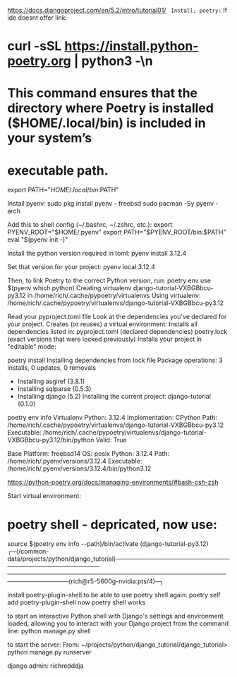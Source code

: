 https://docs.djangoproject.com/en/5.2/intro/tutorial01/
`
Install; poetry:`
If ide doesnt offer link:
# curl -sSL https://install.python-poetry.org | python3 -\n

# This command ensures that the directory where Poetry is installed ($HOME/.local/bin) is included in your system’s 
# executable path.
export PATH="$HOME/.local/bin:$PATH"

Install pyenv:
sudo pkg install pyenv - freebsd
sudo pacman -Sy pyenv - arch

Add this to shell config (~/.bashrc, ~/.zshrc, etc.):
export PYENV_ROOT="$HOME/.pyenv"
export PATH="$PYENV_ROOT/bin:$PATH"
eval "$(pyenv init -)"

Install the python version required in toml:
pyenv install 3.12.4     

Set that version for your project:
pyenv local 3.12.4

Then, to link Poetry to the correct Python version, run:
poetry env use $(pyenv which python)
Creating virtualenv django-tutorial-VXBGBbcu-py3.12 in /home/rich/.cache/pypoetry/virtualenvs
Using virtualenv: /home/rich/.cache/pypoetry/virtualenvs/django-tutorial-VXBGBbcu-py3.12

Read your pyproject.toml file
Look at the dependencies you've declared for your project.
Creates (or reuses) a virtual environment:
Installs all dependencies listed in:
    pyproject.toml (declared dependencies)
    poetry.lock (exact versions that were locked previously)
Installs your project in "editable" mode:

poetry install
Installing dependencies from lock file
Package operations: 3 installs, 0 updates, 0 removals
  - Installing asgiref (3.8.1)
  - Installing sqlparse (0.5.3)
  - Installing django (5.2)
Installing the current project: django-tutorial (0.1.0)

poetry env info
Virtualenv
Python:         3.12.4
Implementation: CPython
Path:           /home/rich/.cache/pypoetry/virtualenvs/django-tutorial-VXBGBbcu-py3.12
Executable:     /home/rich/.cache/pypoetry/virtualenvs/django-tutorial-VXBGBbcu-py3.12/bin/python
Valid:          True

Base
Platform:   freebsd14
OS:         posix
Python:     3.12.4
Path:       /home/rich/.pyenv/versions/3.12.4
Executable: /home/rich/.pyenv/versions/3.12.4/bin/python3.12

https://python-poetry.org/docs/managing-environments/#bash-csh-zsh

Start virtual environment:
# poetry shell - depricated, now use:
source $(poetry env info --path)/bin/activate
(django-tutorial-py3.12) ┌─(/common-data/projects/python/django_tutorial)───────────────────────────────────────────────
────────────────────────────────────────────────────────────────(rich@r5-5600g-nvidia:pts/4)─┐


install poetry-plugin-shell to be able to use poetry shell again:
poetry self add poetry-plugin-shell
now poetry shell works

to start an interactive Python shell with Django's settings and environment loaded,
allowing you to interact with your Django project from the command line:
python manage.py shell

to start the server:
From:
~/projects/python/django_tutorial/django_tutorial>
python manage.py runserver  

django admin:
richredddja